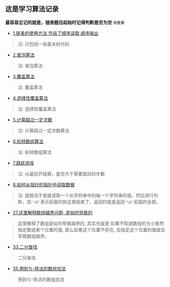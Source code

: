 ## 这是学习算法记录
**最容易忘记的就是，链表题目起始时记得判断是否为空** ``很重要``

* [1.链表的使用方法,包括了顺序读取,顺序输出](./1.链表/存取数据交换.c) 

> 注: 只包括一些基本的代码

* [2.冒泡算法](./2.冒泡算法/冒泡算法.c)

> 注: 冒泡算法

* [3.覆盖算法](./3.覆盖算法/覆盖算法.c)

> 注: 覆盖算法

* [4.选择性覆盖算法](./4.选择性覆盖算法/选择性覆盖算法.c)

> 注: 选择性覆盖算法

* [5.计算超过一定次数](./5.计算次数算法/计算超过一定次数.c)

> 注: 计算超过一定次数算法

* [6.轮转数组算法](./6.轮转数组算法/轮转数组.c)

> 注: 轮转数组算法

* [7.跳跃游戏](./7.跳跃游戏/跳跃游戏.c)

> 注: 从最后开始算，是否大于需要跳跃的步数

* [8.如何从指针的指针中读取数据](./8.如何从指针的指针中读取数据/最长公共前缀.c)
> 注: 就相当于直接读取一个长字符串中的每一个字符串的值，然后进行判断，加``'\0'``表示前面的到这里结束了，返回时就是返回`'\0'`前面的全部。


* [27.这里解释数组越界问题, 是如何导致的](./27.最后一块石头的重量(这里解释数组越界)/这里解释了数组越界的问题.c)
> 这里解释了数组是如何导致越界的, 其实也就是 如果不知道数组的大小冒然指定数组某个位置的值, 那么如果这个位置不存在, 去指定这个位置的值就会导致数组越界。

* [33.二分查找](./33.二分查找/二分查找(寻找峰值).c)
> 二分查找

* [35.用到%-除法的数组加法](./35.用到%-除法的数组加法/用到%-除法的数组加法.c)
> 用到%-除法的数组加法